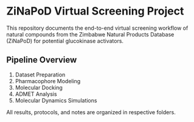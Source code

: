# ZiNaPoD Virtual Screening Project

This repository documents the end-to-end virtual screening workflow of natural compounds from the Zimbabwe Natural Products Database (ZiNaPoD) for potential glucokinase activators.

## Pipeline Overview

1. Dataset Preparation
2. Pharmacophore Modeling
3. Molecular Docking
4. ADMET Analysis
5. Molecular Dynamics Simulations

All results, protocols, and notes are organized in respective folders.

